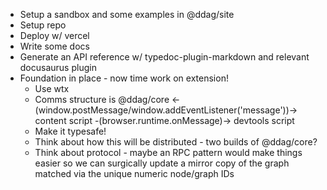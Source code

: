 - Setup a sandbox and some examples in @ddag/site
- Setup repo
- Deploy w/ vercel
- Write some docs
- Generate an API reference w/ typedoc-plugin-markdown and relevant docusaurus plugin
- Foundation in place - now time work on extension!
  - Use wtx
  - Comms structure is @ddag/core <-(window.postMessage/window.addEventListener('message'))-> content script -(browser.runtime.onMessage)-> devtools script
  - Make it typesafe!
  - Think about how this will be distributed - two builds of @ddag/core?
  - Think about protocol - maybe an RPC pattern would make things easier so we can surgically update a mirror copy of the graph matched via the unique numeric node/graph IDs
